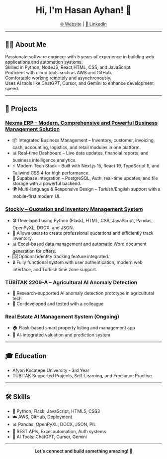 <h1 align="center">Hi, I'm Hasan Ayhan! 🚀</h1>

<p align="center">
  <a href="https://hasanayhan.com.tr">🌐 Website</a> |
  <a href="https://www.linkedin.com/in/hasan-ayhan-9683312a3/">💼 LinkedIn</a>
</p>

---

## 👨‍💻 About Me

Passionate software engineer with 5 years of experience in building web applications and automation systems.  
Skilled in Python, NodeJS, React,HTML, CSS, and JavaScript.  
Proficient with cloud tools such as AWS and GitHub.  
Comfortable working remotely and asynchronously.  
Uses AI tools like ChatGPT, Cursor, and Gemini to enhance development speed.

---

## 🚀 Projects

### [Nexma ERP – Modern, Comprehensive and Powerful Business Management Solution](https://github.com/hasanayhan/nexma-erp)
- 📦 Integrated Business Management – Inventory, customer, invoicing, cash, accounting, logistics, and retail modules in one platform.
- 📊 Real-time Dashboard – Live data updates, financial reports, and business intelligence analytics.
- ⚡ Modern Tech Stack – Built with Next.js 15, React 19, TypeScript 5, and Tailwind CSS 4 for high performance.
- 🔐 Supabase Integration – PostgreSQL, Auth, real-time updates, and file storage with a powerful backend.
- 🌍 Multi-language & Responsive Design – Turkish/English support with a mobile-first modern UI.

### [Stockly – Quotation and Inventory Management System](https://github.com/hasanayhan/stockly)
- 🛠️ Developed using Python (Flask), HTML, CSS, JavaScript, Pandas, OpenPyXL, DOCX, and JSON.
- 📄 Allows users to create professional quotations and efficiently track inventory.
- 📊 Excel-based data management and automatic Word document generation for offers.
- 🆔 Optional identity tracking feature integrated.
- 🔒 Fully functional system with user authentication, modern web interface, and Turkish time zone support.

### TÜBİTAK 2209-A – Agricultural AI Anomaly Detection
- 🌱 Research-supported AI anomaly detection prototype in agricultural tech
- 🤝 Co-developed and tested with a colleague

### Real Estate AI Management System (Ongoing)
- 🏠 Flask-based smart property listing and management app
- 🤖 AI-integrated valuation and prediction system

---

## 🎓 Education

- Afyon Kocatepe University - 3rd Year
- TÜBİTAK Supported Projects, Self-Learning, and Freelance Practice

---

## 🛠️ Skills

- 🐍 Python, Flask, JavaScript, HTML5, CSS3
- ☁️ AWS, GitHub, Deployment
- 📊 Pandas, OpenPyXL, DOCX, JSON, PIL
- 🔗 REST APIs, Excel automation, Auth systems
- 🤖 AI Tools: ChatGPT, Cursor, Gemini

---

<p align="center">
  <b>Let's connect and build something amazing! 🚀</b>
</p> 
